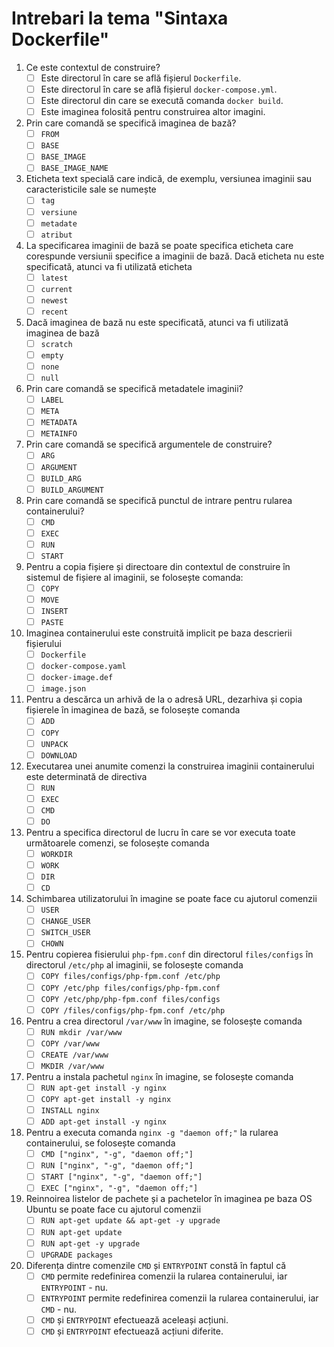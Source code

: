 # Intrebari la tema "Sintaxa Dockerfile"

1. Ce este contextul de construire?
    - [ ] Este directorul în care se află fișierul `Dockerfile`.
    - [ ] Este directorul în care se află fișierul `docker-compose.yml`.
    - [ ] Este directorul din care se execută comanda `docker build`.
    - [ ] Este imaginea folosită pentru construirea altor imagini.
2. Prin care comandă se specifică imaginea de bază?
    - [ ] `FROM`
    - [ ] `BASE`
    - [ ] `BASE_IMAGE`
    - [ ] `BASE_IMAGE_NAME`
3. Eticheta text specială care indică, de exemplu, versiunea imaginii sau caracteristicile sale se numește
    - [ ] `tag`
    - [ ] `versiune`
    - [ ] `metadate`
    - [ ] `atribut`
4. La specificarea imaginii de bază se poate specifica eticheta care corespunde versiunii specifice a imaginii de bază. Dacă eticheta nu este specificată, atunci va fi utilizată eticheta
    - [ ] `latest`
    - [ ] `current`
    - [ ] `newest`
    - [ ] `recent`
5. Dacă imaginea de bază nu este specificată, atunci va fi utilizată imaginea de bază
    - [ ] `scratch`
    - [ ] `empty`
    - [ ] `none`
    - [ ] `null`
6. Prin care comandă se specifică metadatele imaginii?
    - [ ] `LABEL`
    - [ ] `META`
    - [ ] `METADATA`
    - [ ] `METAINFO`
7. Prin care comandă se specifică argumentele de construire?
    - [ ] `ARG`
    - [ ] `ARGUMENT`
    - [ ] `BUILD_ARG`
    - [ ] `BUILD_ARGUMENT`
8. Prin care comandă se specifică punctul de intrare pentru rularea containerului?
    - [ ] `CMD`
    - [ ] `EXEC`
    - [ ] `RUN`
    - [ ] `START`
9. Pentru a copia fișiere și directoare din contextul de construire în sistemul de fișiere al imaginii, se folosește comanda:
    - [ ] `COPY`
    - [ ] `MOVE`
    - [ ] `INSERT`
    - [ ] `PASTE`
10. Imaginea containerului este construită implicit pe baza descrierii fișierului
    - [ ] `Dockerfile`
    - [ ] `docker-compose.yaml`
    - [ ] `docker-image.def`
    - [ ] `image.json`
11. Pentru a descărca un arhivă de la o adresă URL, dezarhiva și copia fișierele în imaginea de bază, se folosește comanda
    - [ ] `ADD`
    - [ ] `COPY`
    - [ ] `UNPACK`
    - [ ] `DOWNLOAD`
12. Executarea unei anumite comenzi la construirea imaginii containerului este determinată de directiva
    - [ ] `RUN`
    - [ ] `EXEC`
    - [ ] `CMD`
    - [ ] `DO`
13. Pentru a specifica directorul de lucru în care se vor executa toate următoarele comenzi, se folosește comanda
    - [ ] `WORKDIR`
    - [ ] `WORK`
    - [ ] `DIR`
    - [ ] `CD`
14. Schimbarea utilizatorului în imagine se poate face cu ajutorul comenzii
    - [ ] `USER`
    - [ ] `CHANGE_USER`
    - [ ] `SWITCH_USER`
    - [ ] `CHOWN`
15. Pentru copierea fisierului `php-fpm.conf` din directorul `files/configs` în directorul `/etc/php` al imaginii, se folosește comanda
    - [ ] `COPY files/configs/php-fpm.conf /etc/php`
    - [ ] `COPY /etc/php files/configs/php-fpm.conf`
    - [ ] `COPY /etc/php/php-fpm.conf files/configs`
    - [ ] `COPY /files/configs/php-fpm.conf /etc/php`
16. Pentru a crea directorul `/var/www` în imagine, se folosește comanda
    - [ ] `RUN mkdir /var/www`
    - [ ] `COPY /var/www`
    - [ ] `CREATE /var/www`
    - [ ] `MKDIR /var/www`
17. Pentru a instala pachetul `nginx` în imagine, se folosește comanda
    - [ ] `RUN apt-get install -y nginx`
    - [ ] `COPY apt-get install -y nginx`
    - [ ] `INSTALL nginx`
    - [ ] `ADD apt-get install -y nginx`
18. Pentru a executa comanda `nginx -g "daemon off;"` la rularea containerului, se folosește comanda
    - [ ] `CMD ["nginx", "-g", "daemon off;"]`
    - [ ] `RUN ["nginx", "-g", "daemon off;"]`
    - [ ] `START ["nginx", "-g", "daemon off;"]`
    - [ ] `EXEC ["nginx", "-g", "daemon off;"]`
19. Reinnoirea listelor de pachete și a pachetelor în imaginea pe baza OS Ubuntu se poate face cu ajutorul comenzii
    - [ ] `RUN apt-get update && apt-get -y upgrade`
    - [ ] `RUN apt-get update`
    - [ ] `RUN apt-get -y upgrade`
    - [ ] `UPGRADE packages`
20. Diferența dintre comenzile `CMD` și `ENTRYPOINT` constă în faptul că
    - [ ] `CMD` permite redefinirea comenzii la rularea containerului, iar `ENTRYPOINT` - nu.
    - [ ] `ENTRYPOINT` permite redefinirea comenzii la rularea containerului, iar `CMD` - nu.
    - [ ] `CMD` și `ENTRYPOINT` efectuează aceleași acțiuni.
    - [ ] `CMD` și `ENTRYPOINT` efectuează acțiuni diferite.
